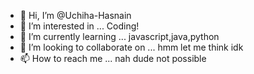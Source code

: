 - 👋 Hi, I’m @Uchiha-Hasnain
- 👀 I’m interested in ... Coding!
- 🌱 I’m currently learning ... javascript,java,python
- 💞️ I’m looking to collaborate on ... hmm let me think idk
- 📫 How to reach me ... nah dude not possible 

<!---
Uchiha-Hasnain/Uchiha-Hasnain is a ✨ special ✨ repository because its `README.md` (this file) appears on your GitHub profile.
You can click the Preview link to take a look at your changes.
--->

